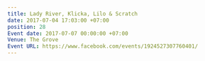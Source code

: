 ```yaml
---
title: Lady River, Klicka, Lilo & Scratch
date: 2017-07-04 17:03:00 +07:00
position: 28
Event date: 2017-07-07 00:00:00 +07:00
Venue: The Grove
Event URL: https://www.facebook.com/events/1924527307760401/
---
```


